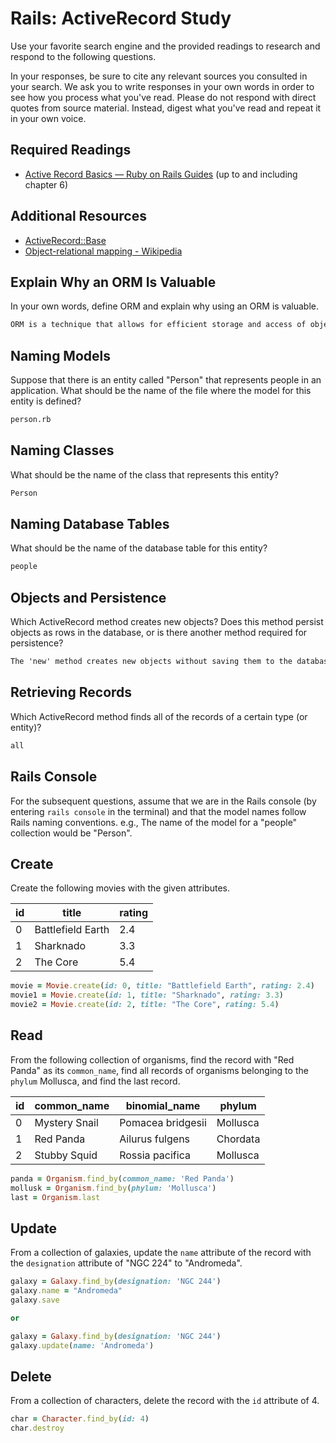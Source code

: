 # Rails: ActiveRecord Study

Use your favorite search engine and the provided readings to research and
respond to the following questions.

In your responses, be sure to cite any relevant sources you consulted in your
search. We ask you to write responses in your own words in order to see how you
process what you've read. Please do not respond with direct quotes from source
material. Instead, digest what you've read and repeat it in your own voice.

## Required Readings

-   [Active Record Basics — Ruby on Rails Guides](http://guides.rubyonrails.org/active_record_basics.html)
    (up to and including chapter 6)

## Additional Resources
-   [ActiveRecord::Base](http://api.rubyonrails.org/classes/ActiveRecord/Base.html)
-   [Object-relational mapping - Wikipedia](https://en.wikipedia.org/wiki/Object-relational_mapping)

## Explain Why an ORM Is Valuable

In your own words, define ORM and explain why using an ORM is valuable.

```md
ORM is a technique that allows for efficient storage and access of objects that are created in an application to the database. With ORM, developers write less code in general and also do not have to write any SQL statements to store and retrieve data from the database. ORM allows the developer to interact with elements in the database using an object-oriented language in the place of SQL.
```

## Naming Models

Suppose that there is an entity called "Person" that represents people in an
application. What should be the name of the file where the model for this entity
is defined?

```md
person.rb
```

## Naming Classes

What should be the name of the class that represents this entity?

```md
Person
```

## Naming Database Tables

What should be the name of the database table for this entity?

```md
people
```

## Objects and Persistence

Which ActiveRecord method creates new objects? Does this method persist objects
as rows in the database, or is there another method required for persistence?

```md
The 'new' method creates new objects without saving them to the database. If one wishes to save an object created this way to the database then they can use the 'save' method. If the 'create' method is used instead then a new object will be created and automatically saved to the database.
```

## Retrieving Records

Which ActiveRecord method finds all of the records of a certain type (or
entity)?

```md
all
```

## Rails Console

For the subsequent questions, assume that we are in the Rails console (by
entering `rails console` in the terminal) and that the model names follow Rails
naming conventions.  e.g., The name of the model for a "people" collection would
be "Person".

## Create

Create the following movies with the given attributes.

| id | title | rating |
| --- | --- | --- |
| 0 | Battlefield Earth | 2.4 |
| 1 | Sharknado | 3.3 |
| 2 | The Core | 5.4 |

```ruby
movie = Movie.create(id: 0, title: "Battlefield Earth", rating: 2.4)
movie1 = Movie.create(id: 1, title: "Sharknado", rating: 3.3)
movie2 = Movie.create(id: 2, title: "The Core", rating: 5.4)

```

## Read

From the following collection of organisms, find the record with "Red Panda" as
its `common_name`, find all records of organisms belonging to the `phylum`
Mollusca, and find the last record.

| id | common_name | binomial_name | phylum |
| --- | --- | --- | --- |
| 0 | Mystery Snail | Pomacea bridgesii | Mollusca |
| 1 | Red Panda | Ailurus fulgens | Chordata |
| 2 | Stubby Squid | Rossia pacifica | Mollusca |

```ruby
panda = Organism.find_by(common_name: 'Red Panda')
mollusk = Organism.find_by(phylum: 'Mollusca')
last = Organism.last

```

## Update

From a collection of galaxies, update the `name` attribute of the record with
the `designation` attribute of "NGC 224" to "Andromeda".

```ruby
galaxy = Galaxy.find_by(designation: 'NGC 244')
galaxy.name = "Andromeda"
galaxy.save

or

galaxy = Galaxy.find_by(designation: 'NGC 244')
galaxy.update(name: 'Andromeda')
```

## Delete

From a collection of characters, delete the record with the `id` attribute of 4.

```ruby
char = Character.find_by(id: 4)
char.destroy
```
